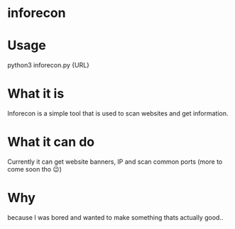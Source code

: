 # inforecon

# Usage
python3 inforecon.py {URL}

# What it is
Inforecon is a simple tool that is used to scan websites and get information.

# What it can do
Currently it can get website banners, IP and scan common ports (more to come soon tho 😉)

# Why
because I was bored and wanted to make something thats actually good..
